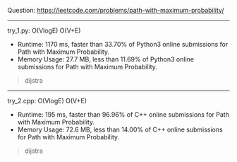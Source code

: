 Question: https://leetcode.com/problems/path-with-maximum-probability/

---

try_1.py: O(VlogE) O(V+E)

* Runtime: 1170 ms, faster than 33.70% of Python3 online submissions for Path with Maximum Probability.
* Memory Usage: 27.7 MB, less than 11.69% of Python3 online submissions for Path with Maximum Probability.

> dijstra

---

try_2.cpp: O(VlogE) O(V+E)

* Runtime: 195 ms, faster than 96.96% of C++ online submissions for Path with Maximum Probability.
* Memory Usage: 72.6 MB, less than 14.00% of C++ online submissions for Path with Maximum Probability.

> dijstra
